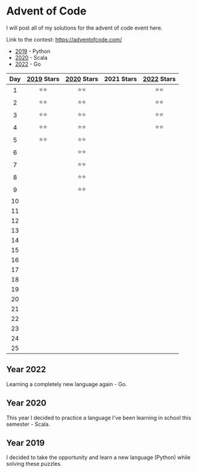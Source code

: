 # Advent of Code

I will post all of my solutions for the advent of code event here.

Link to the contest: https://adventofcode.com/

- [2019](/2019/) - Python
- [2020](/2020/src/main/scala/aoc/) - Scala
- [2022](/2022/) - Go

| **Day**      | [2019](/2019/) **Stars** | [2020](/2020/src/main/scala/aoc/) **Stars** | 2021 **Stars** | [2022](/2022/) **Stars** |
|:------------:|:--------------:|:--------------:|:--------------:|:--------------:|
| 1            | ⭐⭐            |⭐⭐             |                |⭐⭐             |
| 2            | ⭐⭐            |⭐⭐             |                |⭐⭐             |
| 3            | ⭐⭐            |⭐⭐             |                |⭐⭐             |
| 4            | ⭐⭐            |⭐⭐             |                |⭐⭐             |
| 5            | ⭐⭐            |⭐⭐             |                |                |
| 6            |                |⭐⭐             |                |                |
| 7            |                |⭐⭐             |                |                |
| 8            |                |⭐⭐             |                |                |
| 9            |                |⭐⭐             |                |                |
| 10           |                |                |                |                |
| 11           |                |                |                |                |
| 12           |                |                |                |                |
| 13           |                |                |                |                |
| 14           |                |                |                |                |
| 15           |                |                |                |                |
| 16           |                |                |                |                |
| 17           |                |                |                |                |
| 18           |                |                |                |                |
| 19           |                |                |                |                |
| 20           |                |                |                |                |
| 21           |                |                |                |                |
| 22           |                |                |                |                |
| 23           |                |                |                |                |
| 24           |                |                |                |                |
| 25           |                |                |                |                |

## Year 2022

Learning a completely new language again - Go.

## Year 2020

This year I decided to practice a language I've been learning in school this semester - Scala.

## Year 2019

I decided to take the opportunity and learn a new language (Python) while solving these puzzles.
